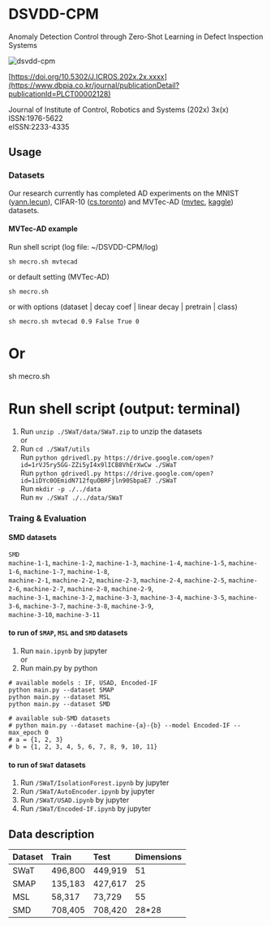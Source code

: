 # DSVDD-CPM
Anomaly Detection Control through Zero-Shot Learning in Defect 
Inspection Systems

![dsvdd-cpm](https://github.com/user-attachments/assets/54ddc0a7-ac36-4398-a8a5-30753f231d16)

[https://doi.org/10.5302/J.ICROS.202x.2x.xxxx](https://www.dbpia.co.kr/journal/publicationDetail?publicationId=PLCT00002128)

Journal of Institute of Control, Robotics and Systems (202x) 3x(x)      
ISSN:1976-5622       
eISSN:2233-4335

## Usage
### Datasets
Our research currently has completed AD experiments on the MNIST ([yann.lecun](https://yann.lecun.com/exdb/mnist/)), CIFAR-10 ([cs.toronto](https://www.cs.toronto.edu/~kriz/cifar.html)) and MVTec-AD ([mvtec](https://www.mvtec.com/company/research/datasets/mvtec-ad/), [kaggle](https://www.kaggle.com/datasets/thtuan/mvtecad-mvtec-anomaly-detection)) datasets.

#### MVTec-AD example


Run shell script (log file: ~/DSVDD-CPM/log)
```
sh mecro.sh mvtecad
```
or default setting (MVTec-AD)
```
sh mecro.sh
```
or with options (dataset&nbsp;|&nbsp;decay coef&nbsp;|&nbsp;linear decay&nbsp;|&nbsp;pretrain&nbsp;|&nbsp;class)
```
sh mecro.sh mvtecad 0.9 False True 0
```

# Or
sh mecro.sh
# Run shell script (output: terminal)

1. Run `unzip ./SWaT/data/SWaT.zip` to unzip the datasets      
or      
2. Run `cd ./SWaT/utils`     
   Run `python gdrivedl.py https://drive.google.com/open?id=1rVJ5ry5GG-ZZi5yI4x9lICB8VhErXwCw ./SWaT`      
   Run `python gdrivedl.py https://drive.google.com/open?id=1iDYc0OEmidN712fquOBRFjln90SbpaE7 ./SWaT`      
   Run `mkdir -p ./../data`      
   Run `mv ./SWaT ./../data/SWaT`     

### Traing & Evaluation
#### SMD datasets
`SMD`      
`machine-1-1`, `machine-1-2`, `machine-1-3`, `machine-1-4`, `machine-1-5`, `machine-1-6`, `machine-1-7`, `machine-1-8`,      
`machine-2-1`, `machine-2-2`, `machine-2-3`, `machine-2-4`, `machine-2-5`, `machine-2-6`, `machine-2-7`, `machine-2-8`, `machine-2-9`,      
`machine-3-1`, `machine-3-2`, `machine-3-3`, `machine-3-4`, `machine-3-5`, `machine-3-6`, `machine-3-7`, `machine-3-8`, `machine-3-9`,      
`machine-3-10`, `machine-3-11`      

#### to run of `SMAP`, `MSL` and `SMD` datasets
1. Run `main.ipynb` by jupyter      
or    
2. Run main.py by python 
```
# available models : IF, USAD, Encoded-IF
python main.py --dataset SMAP 
python main.py --dataset MSL 
python main.py --dataset SMD

# available sub-SMD datasets
# python main.py --dataset machine-{a}-{b} --model Encoded-IF --max_epoch 0
# a = {1, 2, 3}
# b = {1, 2, 3, 4, 5, 6, 7, 8, 9, 10, 11}
```

#### to run of `SWaT` datasets
1. Run `/SWaT/IsolationForest.ipynb` by jupyter
2. Run `/SWaT/AutoEncoder.ipynb` by jupyter
3. Run `/SWaT/USAD.ipynb` by jupyter
4. Run `/SWaT/Encoded-IF.ipynb` by jupyter

## Data description
|Dataset|Train|Test|Dimensions|
|:----|:----|:----|:----|
|SWaT|496,800|449,919|51|
|SMAP|135,183|427,617|25|
|MSL|58,317|73,729|55|
|SMD|708,405|708,420|28*28|


